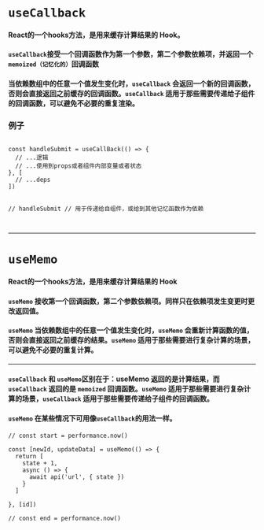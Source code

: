 # `useCallback`

#### React的一个hooks方法，是用来缓存计算结果的 Hook。

#### `useCallback`接受一个回调函数作为第一个参数，第二个参数依赖项，并返回一个 `memoized（记忆化的）`回调函数

#### 当依赖数组中的任意一个值发生变化时，`useCallback` 会返回一个新的回调函数，否则会直接返回之前缓存的回调函数。`useCallback` 适用于那些需要传递给子组件的回调函数，可以避免不必要的重复渲染。

### 例子

```tsx

const handleSubmit = useCallBack(() => {
  // ...逻辑
  // ...使用到props或者组件内部变量或者状态
}, [
  // ...deps
])


// handleSubmit // 用于传递给自组件，或给到其他记忆函数作为依赖

    
```

------

# `useMemo`

#### React的一个hooks方法，是用来缓存计算结果的 Hook

#### `useMemo` 接收第一个回调函数，第二个参数依赖项。同样只在依赖项发生变更时更改返回值。

#### `useMemo` 当依赖数组中的任意一个值发生变化时，`useMemo` 会重新计算函数的值，否则会直接返回之前缓存的结果。`useMemo` 适用于那些需要进行复杂计算的场景，可以避免不必要的重复计算。

------

#### `useCallback` 和 `useMemo`区别在于：useMemo 返回的是计算结果，而 `useCallback` 返回的是 `memoized` 回调函数。`useMemo` 适用于那些需要进行复杂计算的场景，`useCallback` 适用于那些需要传递给子组件的回调函数。


#### `useMemo` 在某些情况下可用像`useCallback`的用法一样。

```tsx
// const start = performance.now()

const [newId, updateData] = useMemo(() => {
  return [
    state + 1,
    async () => {
      await api('url', { state })
    }
  ]
  
}, [id])

// const end = performance.now()
```


